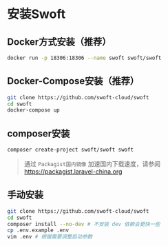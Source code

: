 # 安装Swoft

## Docker方式安装（推荐）

```bash
docker run -p 18306:18306 --name swoft swoft/swoft 
```

## Docker-Compose安装（推荐）

```bash
git clone https://github.com/swoft-cloud/swoft
cd swoft
docker-compose up
```

## composer安装

```bash
composer create-project swoft/swoft swoft
```
> 通过 `Packagist国内镜像` 加速国内下载速度，请参阅 https://packagist.laravel-china.org

## 手动安装

```bash
git clone https://github.com/swoft-cloud/swoft
cd swoft
composer install --no-dev # 不安装 dev 依赖会更快一些
cp .env.example .env
vim .env # 根据需要调整启动参数
```



